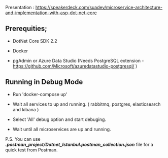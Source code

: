 Presentation : https://speakerdeck.com/suadev/microservice-architecture-and-implementation-with-asp-dot-net-core

## Prerequities;

* DotNet Core SDK 2.2

* Docker

* pgAdmin or Azure Data Studio (Needs PostgreSQL extension - https://github.com/Microsoft/azuredatastudio-postgresql/ )


## Running in Debug Mode

* Run 'docker-compose up'

* Wait all services to up and running. ( rabbitmq, postgres, elasticsearch and kibana )

* Select 'All' debug option and start debuging.

* Wait until all microservices are up and running.


P.S. You can use ***.postman_project/Dotnet_Istanbul.postman_collection.json*** file for a quick test from Postman.
